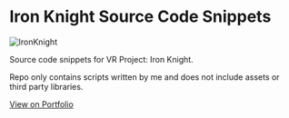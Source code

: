 # Iron Knight Source Code Snippets

![IronKnight](https://user-images.githubusercontent.com/10013436/236170725-8f402ec3-f2da-4f7a-b163-6b7bce4a4ba3.gif)

 Source code snippets for VR Project: Iron Knight.
 
 Repo only contains scripts written by me and does not include assets or third party libraries.

[View on Portfolio](https://www.ijiro.dev/iron-knight)
